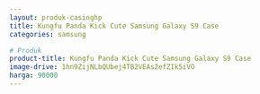 ```yaml
---
layout: produk-casinghp
title: Kungfu Panda Kick Cute Samsung Galaxy S9 Case
categories: samsung

# Produk
product-title: Kungfu Panda Kick Cute Samsung Galaxy S9 Case
image-drive: 1hn9ZijNLbQUbej4TB2VEAs2efZIk5iVO
harga: 90000
---
```

